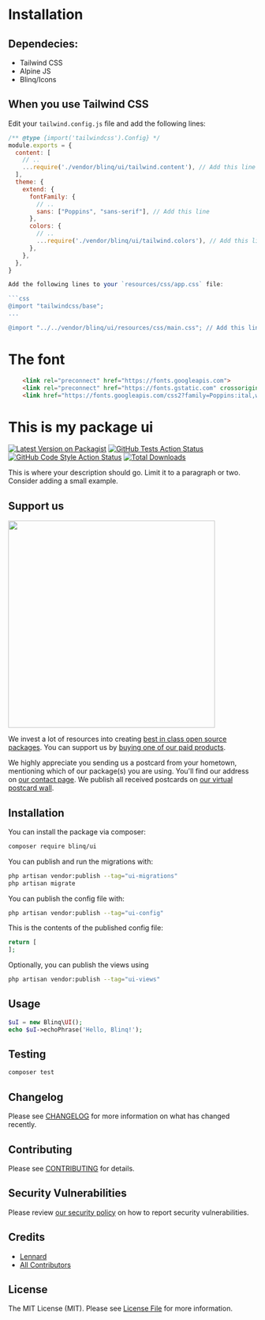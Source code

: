 # Installation

## Dependecies:
- Tailwind CSS
- Alpine JS
- Blinq/Icons

## When you use Tailwind CSS

Edit your `tailwind.config.js` file and add the following lines:

```js
/** @type {import('tailwindcss').Config} */
module.exports = {
  content: [
    // ..
    ...require('./vendor/blinq/ui/tailwind.content'), // Add this line
  ],
  theme: {
    extend: {
      fontFamily: {
        // ..
        sans: ["Poppins", "sans-serif"], // Add this line
      },
      colors: {
        // ..
        ...require('./vendor/blinq/ui/tailwind.colors'), // Add this line
      },
    },
  },
}

Add the following lines to your `resources/css/app.css` file:

```css
@import "tailwindcss/base";
...

@import "../../vendor/blinq/ui/resources/css/main.css"; // Add this line

```

# The font
```html
    <link rel="preconnect" href="https://fonts.googleapis.com">
    <link rel="preconnect" href="https://fonts.gstatic.com" crossorigin>
    <link href="https://fonts.googleapis.com/css2?family=Poppins:ital,wght@0,400;0,600;0,700;1,400;1,600;1,700&display=swap" rel="stylesheet">
```









# This is my package ui

[![Latest Version on Packagist](https://img.shields.io/packagist/v/blinq/ui.svg?style=flat-square)](https://packagist.org/packages/blinq/ui)
[![GitHub Tests Action Status](https://img.shields.io/github/actions/workflow/status/blinq/ui/run-tests.yml?branch=main&label=tests&style=flat-square)](https://github.com/blinq/ui/actions?query=workflow%3Arun-tests+branch%3Amain)
[![GitHub Code Style Action Status](https://img.shields.io/github/actions/workflow/status/blinq/ui/fix-php-code-style-issues.yml?branch=main&label=code%20style&style=flat-square)](https://github.com/blinq/ui/actions?query=workflow%3A"Fix+PHP+code+style+issues"+branch%3Amain)
[![Total Downloads](https://img.shields.io/packagist/dt/blinq/ui.svg?style=flat-square)](https://packagist.org/packages/blinq/ui)

This is where your description should go. Limit it to a paragraph or two. Consider adding a small example.

## Support us

[<img src="https://github-ads.s3.eu-central-1.amazonaws.com/ui.jpg?t=1" width="419px" />](https://spatie.be/github-ad-click/ui)

We invest a lot of resources into creating [best in class open source packages](https://spatie.be/open-source). You can support us by [buying one of our paid products](https://spatie.be/open-source/support-us).

We highly appreciate you sending us a postcard from your hometown, mentioning which of our package(s) you are using. You'll find our address on [our contact page](https://spatie.be/about-us). We publish all received postcards on [our virtual postcard wall](https://spatie.be/open-source/postcards).

## Installation

You can install the package via composer:

```bash
composer require blinq/ui
```

You can publish and run the migrations with:

```bash
php artisan vendor:publish --tag="ui-migrations"
php artisan migrate
```

You can publish the config file with:

```bash
php artisan vendor:publish --tag="ui-config"
```

This is the contents of the published config file:

```php
return [
];
```

Optionally, you can publish the views using

```bash
php artisan vendor:publish --tag="ui-views"
```

## Usage

```php
$uI = new Blinq\UI();
echo $uI->echoPhrase('Hello, Blinq!');
```

## Testing

```bash
composer test
```

## Changelog

Please see [CHANGELOG](CHANGELOG.md) for more information on what has changed recently.

## Contributing

Please see [CONTRIBUTING](CONTRIBUTING.md) for details.

## Security Vulnerabilities

Please review [our security policy](../../security/policy) on how to report security vulnerabilities.

## Credits

- [Lennard](https://github.com/lennard)
- [All Contributors](../../contributors)

## License

The MIT License (MIT). Please see [License File](LICENSE.md) for more information.

